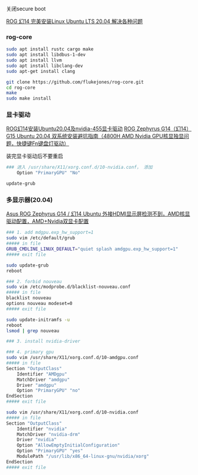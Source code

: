 
关闭secure boot

[ROG 幻14 完美安装Linux Ubuntu LTS 20.04 解决各种问题](https://leanote.zzzmh.cn/blog/post/admin/ROG-%E5%B9%BB14-%E5%AE%8C%E7%BE%8E%E5%AE%89%E8%A3%85Ubuntu-20.04)

### rog-core

```bash
sudo apt install rustc cargo make
sudo apt install libdbus-1-dev 
sudo apt install llvm
sudo apt install libclang-dev 
sudo apt-get install clang

git clone https://github.com/flukejones/rog-core.git
cd rog-core
make
sudo make install
```


### 显卡驱动

[ROG幻14安装Ubuntu20.04及nvidia-455显卡驱动](https://zhuanlan.zhihu.com/p/386021063)
[ROG Zephyrus G14（幻14）G15 Ubuntu 20.04 双系统安装避坑指南（4800H AMD Nvidia GPU核显独显问题，快捷键Fn键盘灯驱动）](https://blog.csdn.net/qq_19951409/article/details/113805736)

装完显卡驱动后不要重启

```bash
### 进入 /usr/share/X11/xorg.conf.d/10-nvidia.conf， 添加
    Option "PrimaryGPU" "No"

update-grub
```




### 多显示器(20.04)

[Asus ROG Zephyrus G14 / 幻14 Ubuntu 外接HDMI显示屏检测不到，AMD核显驱动配置，AMD+Nvidia双显卡配置](https://blog.csdn.net/weixin_53242716/article/details/110948529)

```bash
### 1. add mdgpu.exp_hw_support=1
sudo vim /etc/default/grub
##### in file
GRUB_CMDLINE_LINUX_DEFAULT="quiet splash amdgpu.exp_hw_support=1"
##### exit file

sudo update-grub
reboot

### 2. forbid nouveau
sudo vim /etc/modprobe.d/blacklist-nouveau.conf
##### in file
blacklist nouveau
options nouveau modeset=0
##### exit file

sudo update-initramfs -u
reboot
lsmod | grep nouveau

### 3. install nvidia-driver

### 4. primary gpu
sudo vim /usr/share/X11/xorg.conf.d/10-amdgpu.conf
##### in file
Section "OutputClass"
    Identifier "AMDgpu"
    MatchDriver "amdgpu"
    Driver "amdgpu"
    Option "PrimaryGPU" "no"
EndSection
##### exit file

sudo vim /usr/share/X11/xorg.conf.d/10-nvidia.conf
##### in file
Section "OutputClass"
	Identifier "nvidia"
	MatchDriver "nvidia-drm"
	Driver "nvidia"
	Option "AllowEmptyInitialConfiguration"
	Option "PrimaryGPU" "yes"
	ModulePath "/usr/lib/x86_64-linux-gnu/nvidia/xorg"
EndSection
##### exit file


```

